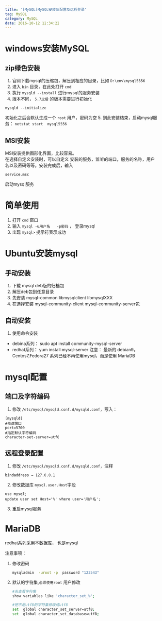 ```yaml
---
title: '[MySQL]MySQL安装及配置及远程登录' 
tag: MySQL
category: MySQL
date: 2016-10-12 12:34:22
---
```


# windows安装MySQL

## zip绿色安装

1. 官网下载mysql的压缩包，解压到相应的目录，比如 `D:\env\mysql5556`
2. 进入 `bin` 目录，在此处打开 `cmd`
3. 执行 `mysqld --install` 进行mysql的服务安装
4. 版本不同， `5.7之后` 的版本需要进行初始化
```
mysqld --initialize
```
初始化之后会默认生成一个 `root` 用户，密码为空
5. 到此安装结束，启动mysql服务： `netstat start  mysql5556`

## MSI安装

MSI安装提供图形化界面，比较容易。  
在选择自定义安装时，可以自定义 安装的服务，监听的端口，服务的名称，用户名以及密码等等。安装完成后，输入
```
service.msc
```
启动mysql服务

# 简单使用

1. 打开 `cmd` 窗口
2. 输入 `mysql -u用户名   -p密码`  ， 登录mysql
3. 出现 `mysql>`  提示符表示成功


# Ubuntu安装mysql

## 手动安装

1. 下载 mysql deb版的归档包
2. 解压deb包到任意目录
3. 先安装 mysql-common libmysqlclient libmysqlXXX  
4. 在选择安装 mysql-community-client mysql-community-server包

## 自动安装

1. 使用命令安装
- debina系列： sudo apt install community-mysql-server
- redhat系列： yum install  mysql-server
注意： 最新的 debian9，Centos7,Fedora27 系列已经不再使用mysql，而是使用 MariaDB


# mysql配置

## 端口及字符编码

1. 修改 `/etc/mysql/mysqld.conf.d/mysqld.conf`，写入：
```
[mysqld]
#修改端口
port=5700
#指定默认字符编码
character-set-server=utf8
```

## 远程登录配置

1. 修改 `/etc/mysql/mysqld.conf.d/mysqld.conf`，注释
```
bindaddress = 127.0.0.1
```
2. 修改数据库 `mysql.user.Host`字段
```
use mysql;
update user set Host='%' where user='用户名'; 
```
3. 重启mysql服务







# MariaDB

redhat系列采用本数据库， 也是mysql

注意事项：

1. 修改密码

   ```bash
   mysqladmin  -uroot -p  password "123543"
   ```

   

2. 默认的字符集,`必须使用root`  用户修改

   ```bash
   #先查看字符集
   show variables like 'character_set_%';
   
   #把不是utf8的字符集修改成utf8
   set  global character_set_server=utf8;
   set  global character_set_database=utf8;
   ```

   

   